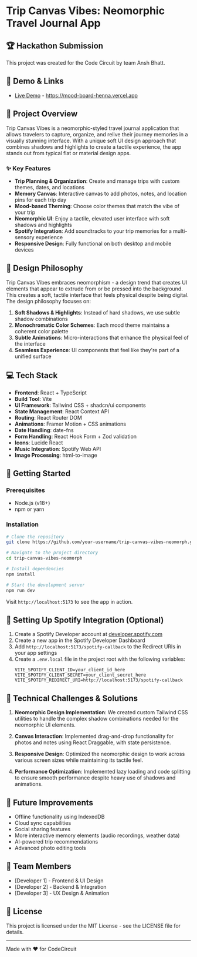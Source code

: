 # Trip Canvas Vibes: Neomorphic Travel Journal App

## 🏆 Hackathon Submission

This project was created for the Code Circuit by team Ansh Bhatt.

## 📱 Demo & Links

- [Live Demo](#) - https://mood-board-henna.vercel.app

## 🌟 Project Overview

Trip Canvas Vibes is a neomorphic-styled travel journal application that allows travelers to capture, organize, and relive their journey memories in a visually stunning interface. With a unique soft UI design approach that combines shadows and highlights to create a tactile experience, the app stands out from typical flat or material design apps.

### ✨ Key Features

- **Trip Planning & Organization**: Create and manage trips with custom themes, dates, and locations
- **Memory Canvas**: Interactive canvas to add photos, notes, and location pins for each trip day
- **Mood-based Theming**: Choose color themes that match the vibe of your trip
- **Neomorphic UI**: Enjoy a tactile, elevated user interface with soft shadows and highlights
- **Spotify Integration**: Add soundtracks to your trip memories for a multi-sensory experience
- **Responsive Design**: Fully functional on both desktop and mobile devices

## 🎨 Design Philosophy

Trip Canvas Vibes embraces neomorphism - a design trend that creates UI elements that appear to extrude from or be pressed into the background. This creates a soft, tactile interface that feels physical despite being digital. The design philosophy focuses on:

1. **Soft Shadows & Highlights**: Instead of hard shadows, we use subtle shadow combinations
2. **Monochromatic Color Schemes**: Each mood theme maintains a coherent color palette
3. **Subtle Animations**: Micro-interactions that enhance the physical feel of the interface
4. **Seamless Experience**: UI components that feel like they're part of a unified surface

## 💻 Tech Stack

- **Frontend**: React + TypeScript
- **Build Tool**: Vite
- **UI Framework**: Tailwind CSS + shadcn/ui components
- **State Management**: React Context API
- **Routing**: React Router DOM
- **Animations**: Framer Motion + CSS animations
- **Date Handling**: date-fns
- **Form Handling**: React Hook Form + Zod validation
- **Icons**: Lucide React
- **Music Integration**: Spotify Web API
- **Image Processing**: html-to-image

## 🚀 Getting Started

### Prerequisites

- Node.js (v18+)
- npm or yarn

### Installation

```bash
# Clone the repository
git clone https://github.com/your-username/trip-canvas-vibes-neomorph.git

# Navigate to the project directory
cd trip-canvas-vibes-neomorph

# Install dependencies
npm install

# Start the development server
npm run dev
```

Visit `http://localhost:5173` to see the app in action.

## 🎵 Setting Up Spotify Integration (Optional)

1. Create a Spotify Developer account at [developer.spotify.com](https://developer.spotify.com/)
2. Create a new app in the Spotify Developer Dashboard
3. Add `http://localhost:5173/spotify-callback` to the Redirect URIs in your app settings
4. Create a `.env.local` file in the project root with the following variables:
   ```
   VITE_SPOTIFY_CLIENT_ID=your_client_id_here
   VITE_SPOTIFY_CLIENT_SECRET=your_client_secret_here
   VITE_SPOTIFY_REDIRECT_URI=http://localhost:5173/spotify-callback
   ```

## 🧠 Technical Challenges & Solutions

1. **Neomorphic Design Implementation**: We created custom Tailwind CSS utilities to handle the complex shadow combinations needed for the neomorphic UI elements.

2. **Canvas Interaction**: Implemented drag-and-drop functionality for photos and notes using React Draggable, with state persistence.

3. **Responsive Design**: Optimized the neomorphic design to work across various screen sizes while maintaining its tactile feel.

4. **Performance Optimization**: Implemented lazy loading and code splitting to ensure smooth performance despite heavy use of shadows and animations.

## 🎯 Future Improvements

- Offline functionality using IndexedDB
- Cloud sync capabilities
- Social sharing features
- More interactive memory elements (audio recordings, weather data)
- AI-powered trip recommendations
- Advanced photo editing tools

## 👥 Team Members

- [Developer 1] - Frontend & UI Design
- [Developer 2] - Backend & Integration
- [Developer 3] - UX Design & Animation


## 📝 License

This project is licensed under the MIT License - see the LICENSE file for details.

---

Made with ❤️ for CodeCircuit
